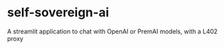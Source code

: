 # self-sovereign-ai
A streamlit application to chat with OpenAI or PremAI models, with a L402 proxy 

